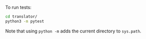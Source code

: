 To run tests:

```sh
cd translator/
python3 -m pytest
```

Note that using `python -m` adds the current directory to `sys.path`.
